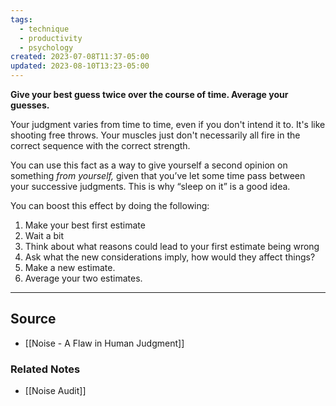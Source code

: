 ```yaml
---
tags:
  - technique
  - productivity
  - psychology
created: 2023-07-08T11:37-05:00
updated: 2023-08-10T13:23-05:00
---
```

**Give your best guess twice over the course of time. Average your guesses.**

Your judgment varies from time to time, even if you don't intend it to. It's like shooting free throws. Your muscles just don't necessarily all fire in the correct sequence with the correct strength. 

You can use this fact as a way to give yourself a second opinion on something *from yourself,* given that you’ve let some time pass between your successive judgments. This is why “sleep on it” is a good idea.

You can boost this effect by doing the following:

1. Make your best first estimate
2. Wait a bit
3. Think about what reasons could lead to your first estimate being wrong
4. Ask what the new considerations imply, how would they affect things?
5. Make a new estimate.
6. Average your two estimates.

---

## Source
- [[Noise - A Flaw in Human Judgment]]

### Related Notes
- [[Noise Audit]]